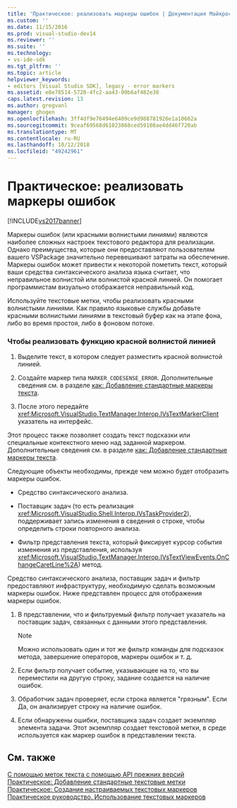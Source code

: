 ```yaml
---
title: 'Практическое: реализовать маркеры ошибок | Документация Майкрософт'
ms.custom: ''
ms.date: 11/15/2016
ms.prod: visual-studio-dev14
ms.reviewer: ''
ms.suite: ''
ms.technology:
- vs-ide-sdk
ms.tgt_pltfrm: ''
ms.topic: article
helpviewer_keywords:
- editors [Visual Studio SDK], legacy - error markers
ms.assetid: e8e78514-5720-4fc2-aa43-00b6af482e38
caps.latest.revision: 13
ms.author: gregvanl
manager: ghogen
ms.openlocfilehash: 3ff4df9e76494e6409ce9d988781926e1a10602a
ms.sourcegitcommit: 9ceaf69568d61023868ced59108ae4dd46f720ab
ms.translationtype: MT
ms.contentlocale: ru-RU
ms.lasthandoff: 10/12/2018
ms.locfileid: "49242961"
---
```

# <a name="how-to-implement-error-markers"></a>Практическое: реализовать маркеры ошибок
[!INCLUDE[vs2017banner](../includes/vs2017banner.md)]

Маркеры ошибок (или красными волнистыми линиями) являются наиболее сложных настроек текстового редактора для реализации. Однако преимущества, которые они предоставляют пользователям вашего VSPackage значительно перевешивают затраты на обеспечение. Маркеры ошибок может привести к некоторой пометить текст, который ваши средства синтаксического анализа языка считает, что неправильное волнистой или волнистой красной линией. Он помогает программистам визуально отображается неправильный код.  
  
 Используйте текстовые метки, чтобы реализовать красными волнистыми линиями. Как правило языковые службы добавьте красными волнистыми линиями в текстовый буфер как на этапе фона, либо во время простоя, либо в фоновом потоке.  
  
### <a name="to-implement-the-red-wavy-underline-feature"></a>Чтобы реализовать функцию красной волнистой линией  
  
1.  Выделите текст, в котором следует разместить красной волнистой линией.  
  
2.  Создайте маркер типа `MARKER_CODESENSE_ERROR`. Дополнительные сведения см. в разделе [как: Добавление стандартные маркеры текста](../extensibility/how-to-add-standard-text-markers.md).  
  
3.  После этого передайте <xref:Microsoft.VisualStudio.TextManager.Interop.IVsTextMarkerClient> указатель на интерфейс.  
  
 Этот процесс также позволяет создать текст подсказки или специальные контекстного меню над заданной маркером. Дополнительные сведения см. в разделе [как: Добавление стандартные маркеры текста](../extensibility/how-to-add-standard-text-markers.md).  
  
 Следующие объекты необходимы, прежде чем можно будет отобразить маркеры ошибок.  
  
-   Средство синтаксического анализа.  
  
-   Поставщик задач (то есть реализация <xref:Microsoft.VisualStudio.Shell.Interop.IVsTaskProvider2>), поддерживает запись изменения в сведения о строке, чтобы определить строки повторного анализа.  
  
-   Фильтр представления текста, который фиксирует курсор события изменения из представления, используя <xref:Microsoft.VisualStudio.TextManager.Interop.IVsTextViewEvents.OnChangeCaretLine%2A>) метод.  
  
 Средство синтаксического анализа, поставщик задач и фильтр предоставляют инфраструктуру, необходимую сделать возможным маркеры ошибок. Ниже представлен процесс для отображения маркеры ошибок.  
  
1.  В представлении, что и фильтруемый фильтр получает указатель на поставщик задач, связанных с данными этого представления.  
  
    > [!NOTE]
    >  Можно использовать один и тот же фильтр команды для подсказок метода, завершение операторов, маркеры ошибок и т. д.  
  
2.  Если фильтр получает событие, указывающее на то, что вы переместили на другую строку, задание создается на наличие ошибок.  
  
3.  Обработчик задач проверяет, если строка является "грязным". Если Да, он анализирует строку на наличие ошибок.  
  
4.  Если обнаружены ошибки, поставщика задач создает экземпляр элемента задачи. Этот экземпляр создает текстовой метки, в среде используется как маркер ошибок в представлении текста.  
  
## <a name="see-also"></a>См. также  
 [С помощью меток текста с помощью API прежних версий](../extensibility/using-text-markers-with-the-legacy-api.md)   
 [Практическое: Добавление стандартные текстовые метки](../extensibility/how-to-add-standard-text-markers.md)   
 [Практическое: Создание настраиваемых текстовых маркеров](../extensibility/how-to-create-custom-text-markers.md)   
 [Практическое руководство. Использование текстовых маркеров](../extensibility/how-to-use-text-markers.md)

